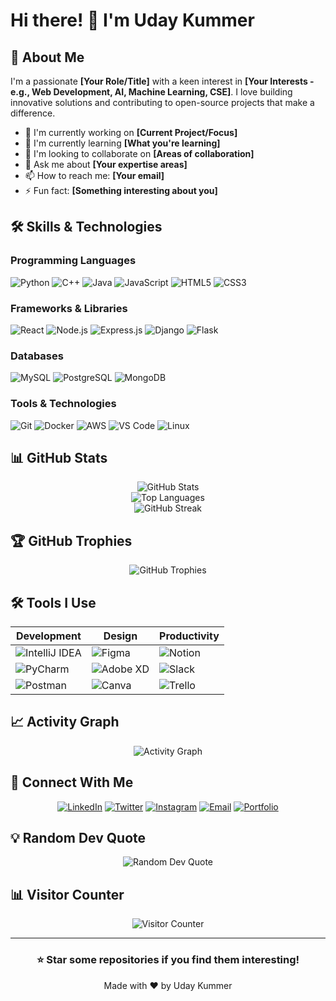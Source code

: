 # Hi there! 👋 I'm Uday Kummer

## 🚀 About Me
I'm a passionate **[Your Role/Title]** with a keen interest in **[Your Interests - e.g., Web Development, AI, Machine Learning, CSE]**. I love building innovative solutions and contributing to open-source projects that make a difference.

- 🔭 I'm currently working on **[Current Project/Focus]**
- 🌱 I'm currently learning **[What you're learning]**
- 👯 I'm looking to collaborate on **[Areas of collaboration]**
- 💬 Ask me about **[Your expertise areas]**
- 📫 How to reach me: **[Your email]**
- ⚡ Fun fact: **[Something interesting about you]**

## 🛠️ Skills & Technologies

### Programming Languages
![Python](https://img.shields.io/badge/Python-3776AB?style=for-the-badge&logo=python&logoColor=white)
![C++](https://img.shields.io/badge/C%2B%2B-00599C?style=for-the-badge&logo=c%2B%2B&logoColor=white)
![Java](https://img.shields.io/badge/Java-ED8B00?style=for-the-badge&logo=java&logoColor=white)
![JavaScript](https://img.shields.io/badge/JavaScript-F7DF1E?style=for-the-badge&logo=javascript&logoColor=black)
![HTML5](https://img.shields.io/badge/HTML5-E34F26?style=for-the-badge&logo=html5&logoColor=white)
![CSS3](https://img.shields.io/badge/CSS3-1572B6?style=for-the-badge&logo=css3&logoColor=white)

### Frameworks & Libraries
![React](https://img.shields.io/badge/React-20232A?style=for-the-badge&logo=react&logoColor=61DAFB)
![Node.js](https://img.shields.io/badge/Node.js-43853D?style=for-the-badge&logo=node.js&logoColor=white)
![Express.js](https://img.shields.io/badge/Express.js-404D59?style=for-the-badge)
![Django](https://img.shields.io/badge/Django-092E20?style=for-the-badge&logo=django&logoColor=white)
![Flask](https://img.shields.io/badge/Flask-000000?style=for-the-badge&logo=flask&logoColor=white)

### Databases
![MySQL](https://img.shields.io/badge/MySQL-00000F?style=for-the-badge&logo=mysql&logoColor=white)
![PostgreSQL](https://img.shields.io/badge/PostgreSQL-316192?style=for-the-badge&logo=postgresql&logoColor=white)
![MongoDB](https://img.shields.io/badge/MongoDB-4EA94B?style=for-the-badge&logo=mongodb&logoColor=white)

### Tools & Technologies
![Git](https://img.shields.io/badge/Git-F05032?style=for-the-badge&logo=git&logoColor=white)
![Docker](https://img.shields.io/badge/Docker-2CA5E0?style=for-the-badge&logo=docker&logoColor=white)
![AWS](https://img.shields.io/badge/AWS-232F3E?style=for-the-badge&logo=amazon-aws&logoColor=white)
![VS Code](https://img.shields.io/badge/VS%20Code-007ACC?style=for-the-badge&logo=visual-studio-code&logoColor=white)
![Linux](https://img.shields.io/badge/Linux-FCC624?style=for-the-badge&logo=linux&logoColor=black)

## 📊 GitHub Stats

<div align="center">
  <img src="https://github-readme-stats.vercel.app/api?username=[your-username]&show_icons=true&theme=radical&hide_border=true" alt="GitHub Stats" />
</div>

<div align="center">
  <img src="https://github-readme-stats.vercel.app/api/top-langs/?username=[your-username]&layout=compact&theme=radical&hide_border=true" alt="Top Languages" />
</div>

<div align="center">
  <img src="https://github-readme-streak-stats.herokuapp.com/?user=[your-username]&theme=radical&hide_border=true" alt="GitHub Streak" />
</div>

## 🏆 GitHub Trophies
<div align="center">
  <img src="https://github-profile-trophy.vercel.app/?username=[your-username]&theme=radical&no-frame=true&no-bg=false&margin-w=4" alt="GitHub Trophies" />
</div>

## 🛠️ Tools I Use

<div align="center">
  
| Development | Design | Productivity |
|-------------|--------|-------------|
| ![IntelliJ IDEA](https://img.shields.io/badge/IntelliJ%20IDEA-000000?style=for-the-badge&logo=intellij-idea&logoColor=white) | ![Figma](https://img.shields.io/badge/Figma-F24E1E?style=for-the-badge&logo=figma&logoColor=white) | ![Notion](https://img.shields.io/badge/Notion-000000?style=for-the-badge&logo=notion&logoColor=white) |
| ![PyCharm](https://img.shields.io/badge/PyCharm-000000?style=for-the-badge&logo=pycharm&logoColor=white) | ![Adobe XD](https://img.shields.io/badge/Adobe%20XD-FF61F6?style=for-the-badge&logo=adobe-xd&logoColor=white) | ![Slack](https://img.shields.io/badge/Slack-4A154B?style=for-the-badge&logo=slack&logoColor=white) |
| ![Postman](https://img.shields.io/badge/Postman-FF6C37?style=for-the-badge&logo=postman&logoColor=white) | ![Canva](https://img.shields.io/badge/Canva-00C4CC?style=for-the-badge&logo=canva&logoColor=white) | ![Trello](https://img.shields.io/badge/Trello-0052CC?style=for-the-badge&logo=trello&logoColor=white) |

</div>

## 📈 Activity Graph
<div align="center">
  <img src="https://github-readme-activity-graph.vercel.app/graph?username=[your-username]&theme=react-dark&hide_border=true" alt="Activity Graph" />
</div>

## 🤝 Connect With Me

<div align="center">
  
[![LinkedIn](https://img.shields.io/badge/LinkedIn-0077B5?style=for-the-badge&logo=linkedin&logoColor=white)](https://linkedin.com/in/[your-linkedin])
[![Twitter](https://img.shields.io/badge/Twitter-1DA1F2?style=for-the-badge&logo=twitter&logoColor=white)](https://twitter.com/[your-twitter])
[![Instagram](https://img.shields.io/badge/Instagram-E4405F?style=for-the-badge&logo=instagram&logoColor=white)](https://instagram.com/[your-instagram])
[![Email](https://img.shields.io/badge/Email-D14836?style=for-the-badge&logo=gmail&logoColor=white)](mailto:[your-email])
[![Portfolio](https://img.shields.io/badge/Portfolio-000000?style=for-the-badge&logo=about.me&logoColor=white)](https://[your-portfolio])

</div>

## 💡 Random Dev Quote
<div align="center">
  <img src="https://quotes-github-readme.vercel.app/api?type=horizontal&theme=radical" alt="Random Dev Quote" />
</div>

## 📊 Visitor Counter
<div align="center">
  <img src="https://komarev.com/ghpvc/?username=[your-username]&color=blueviolet&style=for-the-badge&label=Profile+Views" alt="Visitor Counter" />
</div>

---

<div align="center">
  <h3>⭐ Star some repositories if you find them interesting!</h3>
  <p>Made with ❤️ by Uday Kummer</p>
</div>
